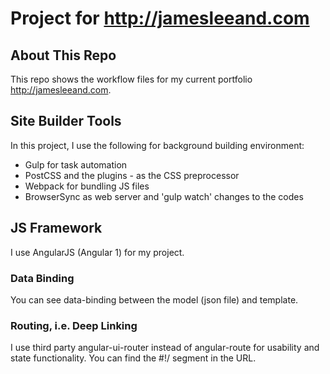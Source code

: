 # Project for http://jamesleeand.com
## About This Repo
This repo shows the workflow files for my current portfolio http://jamesleeand.com.
## Site Builder Tools
In this project, I use the following for background building environment:
* Gulp for task automation
* PostCSS and the plugins - as the CSS preprocessor
* Webpack for bundling JS files
* BrowserSync as web server and 'gulp watch' changes to the codes

## JS Framework
I use AngularJS (Angular 1) for my project.
### Data Binding
You can see data-binding between the model (json file) and template.
### Routing, i.e. Deep Linking
I use third party angular-ui-router instead of angular-route for usability and state functionality.
You can find the #!/ segment in the URL.

